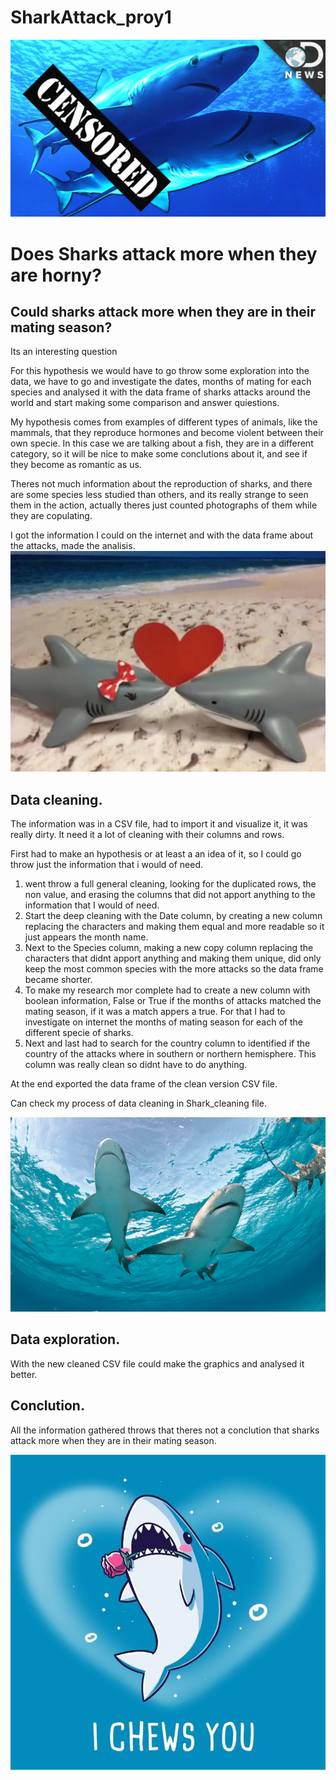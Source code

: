 # SharkAttack_proy1
![portada](.\Imagenes\maxresdefault_(1).jpg)

# Does Sharks attack more when they are horny?

## Could sharks attack more when they are in their mating season?
Its an interesting question 

For this hypothesis we would have to go throw some exploration into the data, we have to go and investigate the dates, months of mating for each species and analysed it with the data frame of sharks attacks around the world and start making some comparison and answer quiestions.

My hypothesis comes from examples of different types of animals, like the mammals, that they reproduce hormones and become violent between their own specie. In this case we are talking about a fish, they are in a different category, so it will be nice to make some conclutions about it, and see if they become as romantic as us.



Theres not much information about the reproduction of sharks, and there are some species less studied than others, and its really strange to seen them in the action, actually theres just counted photographs of them while they are copulating.

I got the information I could on the internet and with the data frame about the attacks, made the analisis.
![empezar explicacion](.\Imagenes\Sharkey-Love.jpg)
## Data cleaning.
The information was in a CSV file, had to import it and visualize it, it was really dirty. It need it a lot of cleaning with their columns and rows.

First had to make an hypothesis or at least a an idea of it, so I could go throw just the information that i would of need. 

1. went throw a full general cleaning, looking for the duplicated rows, the non value, and erasing the columns that did not apport anything to the information that I would of need.
2. Start the deep cleaning with the Date column, by creating a new column replacing the characters and making them equal and more readable so it just appears the month name.
3. Next to the Species column, making a new copy column replacing the characters that didnt apport anything and making them unique, did only keep the most common species with the more attacks so the data frame became shorter.
4. To make my research mor complete had to create a new column with boolean information, False or True if the months of attacks matched the mating season, if it was a match appers a true. For that I had to investigate on internet the months of mating season for each of the different specie of sharks.
5. Next and last had to search for the country column to identified if the country of the attacks where in southern or northern hemisphere. This column was really clean so didnt have to do anything.

At the end exported the data frame of the clean version CSV file.

Can check my process of data cleaning in Shark_cleaning file.

![conclusion](.\Imagenes\cc0bbc404c539aef74b8f1f3549869e1.png)
## Data exploration.

With the new cleaned CSV file could make the graphics and analysed it better.


## Conclution.

All the information gathered throws that theres not a conclution that sharks attack more when they are in their mating season.

![conclusion](.\Imagenes\EuJIQWdXIAE0myN.jpg)